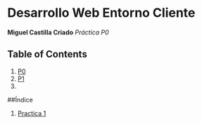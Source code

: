 # Desarrollo Web Entorno Cliente

**Miguel Castilla Criado**
*Práctica P0*

## Table of Contents
1. [P0](#P0)
2. [P1](#P1)
3. 
##Índice
1. [Practica 1](#idP1)

<br>
<br>
<br>
<br><br>
<br><br>
<br><br>
<br><br>
<br><br>
<br><br>
<br><br>

<div id='P1/>## Practica 1

Texto del primer apartado
